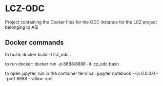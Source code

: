 # LCZ-ODC
Project containing the Docker files for the ODC instance for the LCZ project belonging to ASI

## Docker commands
to build:
docker build -t lcz_odc .

to run docker:
docker run -p 8888:8888 -it lcz_odc bash

to open jupyter, run in the container terminal:
jupyter notebook --ip 0.0.0.0 --port 8888 --allow-root
